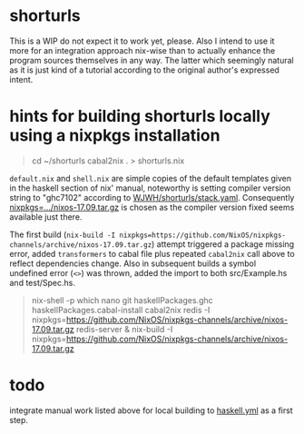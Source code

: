 # shorturls

This is a WIP do not expect it to work yet, please. Also I intend to use it more for an integration approach nix-wise than to actually enhance the program sources themselves in any way. The latter which seemingly natural as it is just kind of a tutorial according to the original author's expressed intent.

# hints for building shorturls locally using a nixpkgs installation

> cd ~/shorturls
cabal2nix . > shorturls.nix

`default.nix` and `shell.nix` are simple copies of the default templates given in the haskell section of nix' manual, noteworthy is setting compiler version string to "ghc7102" according to [WJWH/shorturls/stack.yaml](https://github.com/WJWH/shorturls/blob/master/stack.yaml#L13). Consequently [nixpkgs=.../nixos-17.09.tar.gz](nixpkgs=https://github.com/NixOS/nixpkgs-channels/archive/nixos-17.09.tar.gz) is chosen as the compiler version fixed seems available just there.

The first build (`nix-build -I nixpkgs=https://github.com/NixOS/nixpkgs-channels/archive/nixos-17.09.tar.gz`) attempt triggered a package missing error, added `transformers` to cabal file plus repeated `cabal2nix` call above to reflect dependencies change. Also in subsequent builds a symbol undefined error (`<>`) was thrown, added the import to both src/Example.hs and test/Spec.hs.

> nix-shell -p which nano git haskellPackages.ghc haskellPackages.cabal-install cabal2nix redis -I nixpkgs=https://github.com/NixOS/nixpkgs-channels/archive/nixos-17.09.tar.gz
redis-server &
nix-build -I nixpkgs=https://github.com/NixOS/nixpkgs-channels/archive/nixos-17.09.tar.gz

# todo

integrate manual work listed above for local building to [haskell.yml](https://github.com/573/shorturls/blob/master/.github/workflows/haskell.yml#L13) as a first step.
